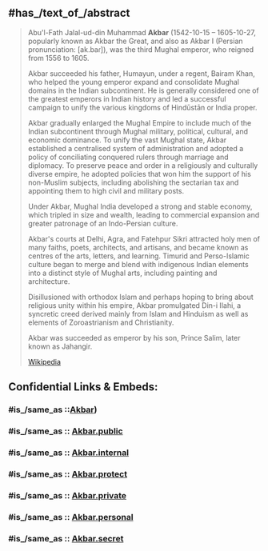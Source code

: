 ﻿---
aliases:
- Akbar
- "Abu'l-Fath Jalal-ud-din Muhammad Akbar"
---

## #has_/text_of_/abstract 

> Abu'l-Fath Jalal-ud-din Muhammad **Akbar** (1542-10-15 – 1605-10-27, 
> popularly known as Akbar the Great, and also as Akbar I (Persian pronunciation: [ak.baɾ]), 
> was the third Mughal emperor, who reigned from 1556 to 1605. 
> 
> Akbar succeeded his father, Humayun, under a regent, Bairam Khan, 
> who helped the young emperor expand and consolidate Mughal domains in the Indian subcontinent. 
> He is generally considered one of the greatest emperors in Indian history 
> and led a successful campaign to unify the various kingdoms of Hindūstān or India proper.
>
> Akbar gradually enlarged the Mughal Empire to include much of the Indian subcontinent 
> through Mughal military, political, cultural, and economic dominance. 
> To unify the vast Mughal state, Akbar established a centralised system of administration 
> and adopted a policy of conciliating conquered rulers through marriage and diplomacy. 
> To preserve peace and order in a religiously and culturally diverse empire, 
> he adopted policies that won him the support of his non-Muslim subjects, 
> including abolishing the sectarian tax and appointing them to high civil and military posts.
>
> Under Akbar, Mughal India developed a strong and stable economy, 
> which tripled in size and wealth, leading to commercial expansion 
> and greater patronage of an Indo-Persian culture. 
> 
> Akbar's courts at Delhi, Agra, and Fatehpur Sikri attracted holy men of many faiths, 
> poets, architects, and artisans, and became known as centres of the arts, letters, and learning. 
> Timurid and Perso-Islamic culture began to merge and blend with indigenous Indian elements 
> into a distinct style of Mughal arts, including painting and architecture. 
> 
> Disillusioned with orthodox Islam and perhaps hoping to bring about religious unity within his empire, 
> Akbar promulgated Din-i Ilahi, a syncretic creed derived mainly from Islam and Hinduism 
> as well as elements of Zoroastrianism and Christianity.
>
> Akbar was succeeded as emperor by his son, Prince Salim, later known as Jahangir.
>
> [Wikipedia](https://en.wikipedia.org/wiki/Akbar)


## Confidential Links & Embeds: 

### #is_/same_as ::[Akbar](Akbar.md)) 

### #is_/same_as :: [Akbar.public](/_public/Society/Government/Leader/Early_modern_Leaders/Akbar.public.md) 

### #is_/same_as :: [Akbar.internal](/_internal/Society/Government/Leader/Early_modern_Leaders/Akbar.internal.md) 

### #is_/same_as :: [Akbar.protect](/_protect/Society/Government/Leader/Early_modern_Leaders/Akbar.protect.md) 

### #is_/same_as :: [Akbar.private](/_private/Society/Government/Leader/Early_modern_Leaders/Akbar.private.md) 

### #is_/same_as :: [Akbar.personal](/_personal/Society/Government/Leader/Early_modern_Leaders/Akbar.personal.md) 

### #is_/same_as :: [Akbar.secret](/_secret/Society/Government/Leader/Early_modern_Leaders/Akbar.secret.md)

